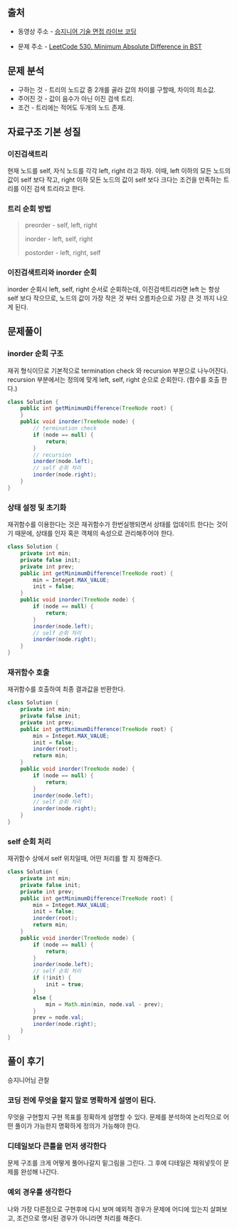 ## 출처

- 동영상 주소 - [승지니어 기술 면접 라이브 코딩](https://www.youtube.com/watch?v=KLX44z_NnYc&list=PL2mzT_U4XxDm7p6g1o3KeQMsyRLfzSaVW&index=2)

- 문제 주소 - [LeetCode 530. Minimum Absolute Difference in BST](https://leetcode.com/problems/minimum-absolute-difference-in-bst/)



## 문제 분석

- 구하는 것 - 트리의 노드값 중 2개를 골라 값의 차이를 구할때, 차이의 최소값.
- 주어진 것 -  값이 음수가 아닌 이진 검색 트리.
- 조건 - 트리에는 적어도 두개의 노드 존재.



## 자료구조 기본 성질

### 이진검색트리

현재 노드를 self, 자식 노드를 각각 left, right 라고 하자. 이때, left 이하의 모든 노드의 값이 self 보다 작고, right 이하 모든 노드의 값이 self 보다 크다는 조건을 만족하는 트리를 이진 검색 트리라고 한다. 

### 트리 순회 방법

> preorder - self, left, right
>
> inorder - left, self, right
>
> postorder - left, right, self

### 이진검색트리와 inorder 순회

inorder 순회시 left, self, right 순서로 순회하는데, 이진검색트리라면 left 는 항상 self 보다 작으므로, 노드의 값이 가장 작은 것 부터 오름차순으로 가장 큰 것 까지 나오게 된다. 



## 문제풀이

### inorder 순회 구조

재귀 형식이므로 기본적으로 termination check 와 recursion 부분으로 나누어진다. recursion 부분에서는 정의에 맞게 left, self, right 순으로 순회한다. (함수를 호출 한다.)

```java
class Solution {
    public int getMinimumDifference(TreeNode root) {   
    }
    public void inorder(TreeNode node) {
        // termination check
        if (node == null) {
            return;
        }
        // recursion
        inorder(node.left);
        // self 순회 처리
        inorder(node.right);
    }
}
```

### 상태 설정 및 초기화

재귀함수를 이용한다는 것은 재귀함수가 한번실행되면서 상태를 업데이트 한다는 것이기 때문에, 상태를 인자 혹은 객체의 속성으로 관리해주어야 한다. 

```java
class Solution {
    private int min;
    private false init;
    private int prev;
    public int getMinimumDifference(TreeNode root) {
    	min = Integet.MAX_VALUE;
        init = false;
    }
    public void inorder(TreeNode node) {
        if (node == null) {
            return;
        }
        inorder(node.left);
        // self 순회 처리
        inorder(node.right);
    }
}
```

### 재귀함수 호출

재귀함수를 호출하여 최종 결과값을 반환한다.

```java
class Solution {
    private int min;
    private false init;
    private int prev;
    public int getMinimumDifference(TreeNode root) {
    	min = Integet.MAX_VALUE;
        init = false;
        inorder(root);
        return min;
    }
    public void inorder(TreeNode node) {
        if (node == null) {
            return;
        }
        inorder(node.left);
        // self 순회 처리
        inorder(node.right);
    }
}
```

### self 순회 처리

재귀함수 상에서 self 위치일때, 어떤 처리를 할 지 정해준다. 

```java
class Solution {
    private int min;
    private false init;
    private int prev;
    public int getMinimumDifference(TreeNode root) {
    	min = Integet.MAX_VALUE;
        init = false;
        inorder(root);
        return min;
    }
    public void inorder(TreeNode node) {
        if (node == null) {
            return;
        }
        inorder(node.left);
        // self 순회 처리
        if (!init) {
            init = true;
        }
        else {
            min = Math.min(min, node.val - prev);
        }
        prev = node.val;
        inorder(node.right);
    }
}
```



## 풀이 후기

승지니어님 관찰

### 코딩 전에 무엇을 할지 말로 명확하게 설명이 된다.

무엇을 구현할지 구현 목표를 정확하게 설명할 수 있다. 문제를 분석하여 논리적으로 어떤 풀이가 가능한지 명확하게 정의가 가능해야 한다.

### 디테일보다 큰틀을 먼저 생각한다

문제 구조를 크게 어떻게 풀어나갈지 밑그림을 그린다. 그 후에 디테일은 채워넣듯이 문제를 완성해 나간다.

### 예외 경우를 생각한다

나와 가장 다른점으로 구현후에 다시 보며 예외적 경우가 문제에 어디에 있는지 살펴보고, 조건으로 명시된 경우가 아니라면 처리를 해준다. 
